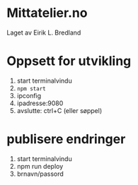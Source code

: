 # Mittatelier.no

Laget av Eirik L. Bredland

# Oppsett for utvikling

1. start terminalvindu
2. `npm start`
3. ipconfig
4. ipadresse:9080
5. avslutte: ctrl+C (eller søppel)

# publisere endringer

1. start terminalvindu
2. npm run deploy
3. brnavn/passord